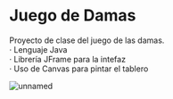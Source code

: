 # Juego de Damas

Proyecto de clase del juego de las damas.  
· Lenguaje Java  
· Librería JFrame para la intefaz  
· Uso de Canvas para pintar el tablero  

![unnamed](https://user-images.githubusercontent.com/67047753/211005070-ef76b5fe-85b5-49e3-845d-bf9a7d10304c.png)

